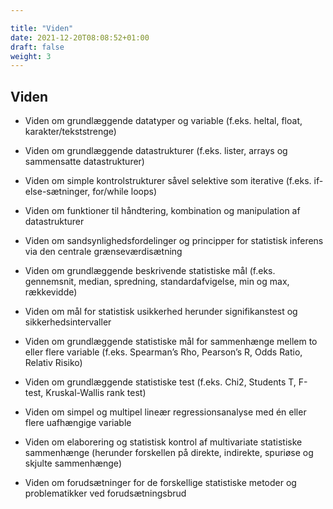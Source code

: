 ```yaml
---

title: "Viden"
date: 2021-12-20T08:08:52+01:00
draft: false
weight: 3
---
```




## Viden



* Viden om grundlæggende datatyper og variable (f.eks. heltal, float, karakter/tekststrenge)

* Viden om grundlæggende datastrukturer (f.eks. lister, arrays og sammensatte datastrukturer)

* Viden om simple kontrolstrukturer såvel selektive som iterative (f.eks. if-else-sætninger, for/while loops)

* Viden om funktioner til håndtering, kombination og manipulation af datastrukturer

* Viden om sandsynlighedsfordelinger og principper for statistisk inferens via den centrale grænseværdisætning

* Viden om grundlæggende beskrivende statistiske mål (f.eks. gennemsnit, median, spredning, standardafvigelse, min og max, rækkevidde)

* Viden om mål for statistisk usikkerhed herunder signifikanstest og sikkerhedsintervaller

* Viden om grundlæggende statistiske mål for sammenhænge mellem to eller flere variable (f.eks. Spearman’s Rho, Pearson’s R, Odds Ratio, Relativ Risiko) 

* Viden om grundlæggende statistiske test (f.eks. Chi2, Students T, F-test, Kruskal-Wallis rank test)

* Viden om simpel og multipel lineær regressionsanalyse med én eller flere uafhængige variable

* Viden om elaborering og statistisk kontrol af multivariate statistiske sammenhænge (herunder forskellen på direkte, indirekte, spuriøse og skjulte sammenhænge)

* Viden om forudsætninger for de forskellige statistiske metoder og problematikker ved forudsætningsbrud
